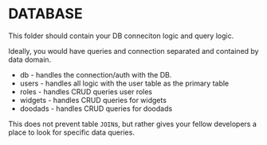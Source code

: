 # DATABASE

This folder should contain your DB conneciton logic and query logic.

Ideally, you would have queries and connection separated and contained by data domain.

- db - handles the connection/auth with the DB.
- users - handles all logic with the user table as the primary table
- roles - handles CRUD queries user roles
- widgets - handles CRUD queries for widgets
- doodads - handles CRUD queries for doodads

This does not prevent table `JOIN`s, but rather gives your fellow developers a place to look for specific data queries.